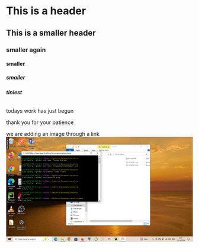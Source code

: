 # This is a header 

## This is a smaller header

### smaller again

#### smaller

##### smaller

###### __tiniest__




todays work has just begun

thank you for your patience

we are adding an image through a link
![screenshot](https://github.com/techbeast911/demo2/blob/main/Screenshot%202024-10-23%20122158.png)